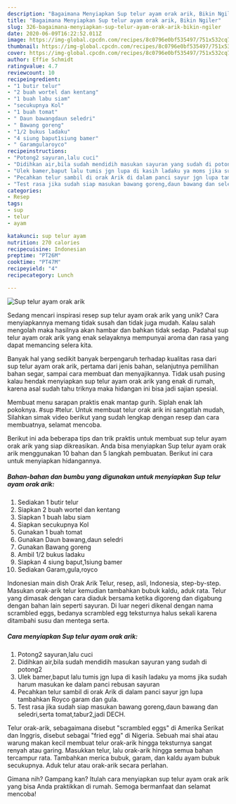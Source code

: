 ```yaml
---
description: "Bagaimana Menyiapkan Sup telur ayam orak arik, Bikin Ngiler"
title: "Bagaimana Menyiapkan Sup telur ayam orak arik, Bikin Ngiler"
slug: 326-bagaimana-menyiapkan-sup-telur-ayam-orak-arik-bikin-ngiler
date: 2020-06-09T16:22:52.011Z
image: https://img-global.cpcdn.com/recipes/8c0796e0bf535497/751x532cq70/sup-telur-ayam-orak-arik-foto-resep-utama.jpg
thumbnail: https://img-global.cpcdn.com/recipes/8c0796e0bf535497/751x532cq70/sup-telur-ayam-orak-arik-foto-resep-utama.jpg
cover: https://img-global.cpcdn.com/recipes/8c0796e0bf535497/751x532cq70/sup-telur-ayam-orak-arik-foto-resep-utama.jpg
author: Effie Schmidt
ratingvalue: 4.7
reviewcount: 10
recipeingredient:
- "1 butir telur"
- "2 buah wortel dan kentang"
- "1 buah labu siam"
- "secukupnya Kol"
- "1 buah tomat"
- " Daun bawangdaun seledri"
- " Bawang goreng"
- "1/2 bukus ladaku"
- "4 siung baput1siung bamer"
- " Garamgularoyco"
recipeinstructions:
- "Potong2 sayuran,lalu cuci"
- "Didihkan air,bila sudah mendidih masukan sayuran yang sudah di potong2"
- "Ulek bamer,baput lalu tumis jgn lupa di kasih ladaku ya moms jika sudah harum masukan ke dalam panci rebusan sayuran"
- "Pecahkan telur sambil di orak Arik di dalam panci sayur jgn lupa tambahkan Royco garam dan gula."
- "Test rasa jika sudah siap masukan bawang goreng,daun bawang dan seledri,serta tomat,tabur2,jadi DECH."
categories:
- Resep
tags:
- sup
- telur
- ayam

katakunci: sup telur ayam 
nutrition: 270 calories
recipecuisine: Indonesian
preptime: "PT26M"
cooktime: "PT47M"
recipeyield: "4"
recipecategory: Lunch

---
```



![Sup telur ayam orak arik](https://img-global.cpcdn.com/recipes/8c0796e0bf535497/751x532cq70/sup-telur-ayam-orak-arik-foto-resep-utama.jpg)

Sedang mencari inspirasi resep sup telur ayam orak arik yang unik? Cara menyiapkannya memang tidak susah dan tidak juga mudah. Kalau salah mengolah maka hasilnya akan hambar dan bahkan tidak sedap. Padahal sup telur ayam orak arik yang enak selayaknya mempunyai aroma dan rasa yang dapat memancing selera kita.

Banyak hal yang sedikit banyak berpengaruh terhadap kualitas rasa dari sup telur ayam orak arik, pertama dari jenis bahan, selanjutnya pemilihan bahan segar, sampai cara membuat dan menyajikannya. Tidak usah pusing kalau hendak menyiapkan sup telur ayam orak arik yang enak di rumah, karena asal sudah tahu triknya maka hidangan ini bisa jadi sajian spesial.

Membuat menu sarapan praktis enak mantap gurih. Siplah enak lah pokoknya. #sup #telur. Untuk membuat telur orak arik ini sangatlah mudah, Silahkan simak video berikut yang sudah lengkap dengan resep dan cara membuatnya, selamat mencoba.


Berikut ini ada beberapa tips dan trik praktis untuk membuat sup telur ayam orak arik yang siap dikreasikan. Anda bisa menyiapkan Sup telur ayam orak arik menggunakan 10 bahan dan 5 langkah pembuatan. Berikut ini cara untuk menyiapkan hidangannya.

<!--inarticleads1-->

##### Bahan-bahan dan bumbu yang digunakan untuk menyiapkan Sup telur ayam orak arik:

1. Sediakan 1 butir telur
1. Siapkan 2 buah wortel dan kentang
1. Siapkan 1 buah labu siam
1. Siapkan secukupnya Kol
1. Gunakan 1 buah tomat
1. Gunakan  Daun bawang,daun seledri
1. Gunakan  Bawang goreng
1. Ambil 1/2 bukus ladaku
1. Siapkan 4 siung baput,1siung bamer
1. Sediakan  Garam,gula,royco


Indonesian main dish Orak Arik Telur, resep, asli, Indonesia, step-by-step. Masukan orak-arik telur kemudian tambahkan bubuk kaldu, aduk rata. Telur yang dimasak dengan cara diaduk bersama ketika digoreng dan digabung dengan bahan lain seperti sayuran. Di luar negeri dikenal dengan nama scrambled eggs, bedanya scrambled egg teksturnya halus sekali karena ditambahi susu dan mentega serta. 

<!--inarticleads2-->

##### Cara menyiapkan Sup telur ayam orak arik:

1. Potong2 sayuran,lalu cuci
1. Didihkan air,bila sudah mendidih masukan sayuran yang sudah di potong2
1. Ulek bamer,baput lalu tumis jgn lupa di kasih ladaku ya moms jika sudah harum masukan ke dalam panci rebusan sayuran
1. Pecahkan telur sambil di orak Arik di dalam panci sayur jgn lupa tambahkan Royco garam dan gula.
1. Test rasa jika sudah siap masukan bawang goreng,daun bawang dan seledri,serta tomat,tabur2,jadi DECH.


Telur orak-arik, sebagaimana disebut &#34;scrambled eggs&#34; di Amerika Serikat dan Inggris, disebut sebagai &#34;fried egg&#34; di Nigeria. Sebuah mai shai atau warung makan kecil membuat telur orak-arik hingga teksturnya sangat renyah atau garing. Masukkan telur, lalu orak-arik hingga semua bahan tercampur rata. Tambahkan merica bubuk, garam, dan kaldu ayam bubuk secukupnya. Aduk telur atau orak-arik secara perlahan. 

Gimana nih? Gampang kan? Itulah cara menyiapkan sup telur ayam orak arik yang bisa Anda praktikkan di rumah. Semoga bermanfaat dan selamat mencoba!
